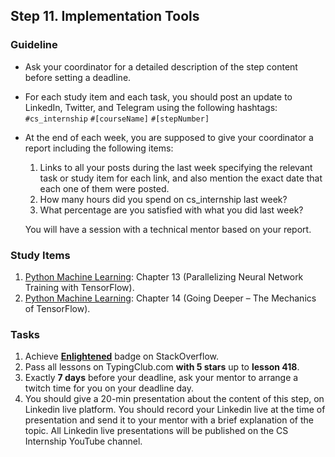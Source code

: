 ## Step 11.  Implementation Tools


### Guideline

- Ask your coordinator for a detailed description of the step content before setting a deadline.

- For each study item and each task, you should post an update to LinkedIn, Twitter, and Telegram using the following hashtags:
`#cs_internship`
`#[courseName]`
`#[stepNumber]`

- At the end of each week, you are supposed to give your coordinator a report including the following items:
  1. Links to all your posts during the last week specifying the relevant task or study item for each link, and also mention the exact date that each one of them were posted.
  2. How many hours did you spend on cs_internship last week?
  3. What percentage are you satisfied with what you did last week?

  You will have a session with a technical mentor based on your report.
  
  
### Study Items

  1. [Python Machine Learning](README.md): Chapter 13 (Parallelizing Neural Network Training with TensorFlow).
  2. [Python Machine Learning](README.md): Chapter 14 (Going Deeper – The Mechanics of TensorFlow).


### Tasks

 1. Achieve [**Enlightened**](https://stackoverflow.com/help/badges/19/enlightened) badge on StackOverflow.
 2. Pass all lessons on TypingClub.com **with 5 stars** up to **lesson 418**.
 3. Exactly **7 days** before your deadline, ask your mentor to arrange a twitch time for you on your deadline day.
 4. You should give a 20-min presentation about the content of this step, on Linkedin live platform. You should record your Linkedin live at the time of presentation and send it to your mentor with a brief explanation of the topic. All Linkedin live presentations will be published on the CS Internship YouTube channel.
